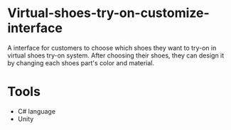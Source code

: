 # Virtual-shoes-try-on-customize-interface
A interface for customers to choose which shoes they want to try-on in virtual shoes try-on system. After choosing their shoes, they can
 design it by changing each shoes part's color and material.

# Tools
* C# language
* Unity
